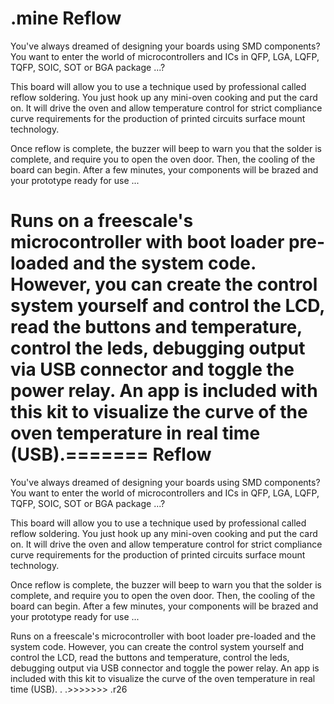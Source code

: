 .mine
Reflow
======

You've always dreamed of designing your boards using SMD components?
You want to enter the world of microcontrollers and ICs in QFP, LGA, LQFP, TQFP, SOIC, SOT or BGA package ...?

This board will allow you to use a technique used by professional called reflow soldering.
You just hook up any mini-oven cooking and put the card on. It will drive the oven and allow temperature control for strict compliance curve requirements for the production of printed circuits surface mount technology.

Once reflow is complete, the buzzer will beep to warn you that the solder is complete, and require you to open the oven door.
Then, the cooling of the board can begin. After a few minutes, your components will be brazed and your prototype ready for use ...

Runs on a freescale's microcontroller with boot loader pre-loaded and the system code.
However, you can create the control system yourself and control the LCD, read the buttons and temperature, control the leds, debugging output via USB connector and toggle the power relay. 
An app is included with this kit to visualize the curve of the oven temperature in real time (USB).=======
Reflow
======

You've always dreamed of designing your boards using SMD components?
You want to enter the world of microcontrollers and ICs in QFP, LGA, LQFP, TQFP, SOIC, SOT or BGA package ...?

This board will allow you to use a technique used by professional called reflow soldering.
You just hook up any mini-oven cooking and put the card on. It will drive the oven and allow temperature control for strict compliance curve requirements for the production of printed circuits surface mount technology.

Once reflow is complete, the buzzer will beep to warn you that the solder is complete, and require you to open the oven door.
Then, the cooling of the board can begin. After a few minutes, your components will be brazed and your prototype ready for use ...

Runs on a freescale's microcontroller with boot loader pre-loaded and the system code.
However, you can create the control system yourself and control the LCD, read the buttons and temperature, control the leds, debugging output via USB connector and toggle the power relay. 
An app is included with this kit to visualize the curve of the oven temperature in real time (USB).
 . .>>>>>>> .r26
